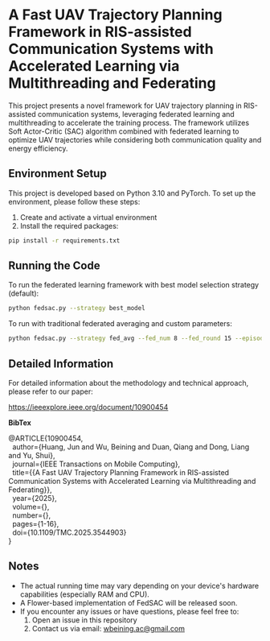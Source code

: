 # A Fast UAV Trajectory Planning Framework in RIS-assisted Communication Systems with Accelerated Learning via Multithreading and Federating

This project presents a novel framework for UAV trajectory planning in RIS-assisted communication systems, leveraging federated learning and multithreading to accelerate the training process. The framework utilizes Soft Actor-Critic (SAC) algorithm combined with federated learning to optimize UAV trajectories while considering both communication quality and energy efficiency.

## Environment Setup

This project is developed based on Python 3.10 and PyTorch. To set up the environment, please follow these steps:

1. Create and activate a virtual environment
2. Install the required packages:

```bash
pip install -r requirements.txt
```

## Running the Code

To run the federated learning framework with best model selection strategy (default):
```bash
python fedsac.py --strategy best_model
```

To run with traditional federated averaging and custom parameters:
```bash
python fedsac.py --strategy fed_avg --fed_num 8 --fed_round 15 --episode 30
```

## Detailed Information

For detailed information about the methodology and technical approach, please refer to our paper:

https://ieeexplore.ieee.org/document/10900454 <br>

**BibTex**
<div class="bibtex-container">
@ARTICLE{10900454,<br>
&nbsp;&nbsp;author={Huang, Jun and Wu, Beining and Duan, Qiang and Dong, Liang and Yu, Shui},<br>
&nbsp;&nbsp;journal={IEEE Transactions on Mobile Computing},<br>
&nbsp;&nbsp;title={{A Fast UAV Trajectory Planning Framework in RIS-assisted Communication Systems with Accelerated Learning via Multithreading and Federating}},<br>
&nbsp;&nbsp;year={2025},<br>
&nbsp;&nbsp;volume={},<br>
&nbsp;&nbsp;number={},<br>
&nbsp;&nbsp;pages={1-16},<br>
&nbsp;&nbsp;doi={10.1109/TMC.2025.3544903}<br>
}
</div>

## Notes

- The actual running time may vary depending on your device's hardware capabilities (especially RAM and CPU).
- A Flower-based implementation of FedSAC will be released soon.
- If you encounter any issues or have questions, please feel free to:
  1. Open an issue in this repository
  2. Contact us via email: wbeining.ac@gmail.com
